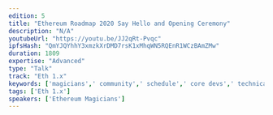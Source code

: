 ```yaml
---
edition: 5
title: "Ethereum Roadmap 2020 Say Hello and Opening Ceremony"
description: "N/A"
youtubeUrl: "https://youtu.be/JJ2qRt-Pvqc"
ipfsHash: "QmYJQYhhY3xmzkXrDMD7rsK1xMhqWN5RQEnR1WCzBAmZMw"
duration: 1809
expertise: "Advanced"
type: "Talk"
track: "Eth 1.x"
keywords: ['magicians',' community',' schedule',' core devs',' technical']
tags: ['Eth 1.x']
speakers: ['Ethereum Magicians']
---
```

